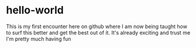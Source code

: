 # hello-world
This is my first encounter here on github where I am now being taught how to surf this better and get the best out of it. It's already exciting and trust me I'm pretty much having fun
